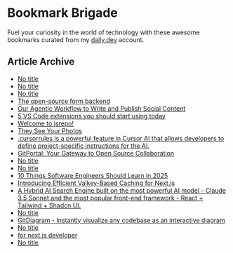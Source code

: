 # Bookmark Brigade
Fuel your curiosity in the world of technology with these awesome bookmarks curated from my [daily.dev](https://app.daily.dev/Anmol-Baranwal) account.

## Article Archive

<!-- DAILY-DEV-BOOKMARKS:START -->
- [No title](https://app.daily.dev/posts/97Ue5UOWk?utm_source=rss&utm_medium=bookmarks&utm_campaign=iWZFqWGzJuZ3TMf4ZW9aZ)
- [No title](https://app.daily.dev/posts/xcSz9Gw50?utm_source=rss&utm_medium=bookmarks&utm_campaign=iWZFqWGzJuZ3TMf4ZW9aZ)
- [No title](https://app.daily.dev/posts/WY8ShURx3?utm_source=rss&utm_medium=bookmarks&utm_campaign=iWZFqWGzJuZ3TMf4ZW9aZ)
- [The open-source form backend](https://app.daily.dev/posts/bgfo0TIaM?utm_source=rss&utm_medium=bookmarks&utm_campaign=iWZFqWGzJuZ3TMf4ZW9aZ)
- [Our Agentic Workflow to Write and Publish Social Content](https://app.daily.dev/posts/Rx0j25SfR?utm_source=rss&utm_medium=bookmarks&utm_campaign=iWZFqWGzJuZ3TMf4ZW9aZ)
- [5 VS Code extensions you should start using today](https://app.daily.dev/posts/jJmnB0ypd?utm_source=rss&utm_medium=bookmarks&utm_campaign=iWZFqWGzJuZ3TMf4ZW9aZ)
- [Welcome to jsrepo!](https://app.daily.dev/posts/VpHGMwzyq?utm_source=rss&utm_medium=bookmarks&utm_campaign=iWZFqWGzJuZ3TMf4ZW9aZ)
- [They See Your Photos](https://app.daily.dev/posts/dgYdGQ2gX?utm_source=rss&utm_medium=bookmarks&utm_campaign=iWZFqWGzJuZ3TMf4ZW9aZ)
- [.cursorrules is a powerful feature in Cursor AI that allows developers to define project-specific instructions for the AI.](https://app.daily.dev/posts/nYZQUAMRP?utm_source=rss&utm_medium=bookmarks&utm_campaign=iWZFqWGzJuZ3TMf4ZW9aZ)
- [GitPortal: Your Gateway to Open Source Collaboration](https://app.daily.dev/posts/4NcvRY6xP?utm_source=rss&utm_medium=bookmarks&utm_campaign=iWZFqWGzJuZ3TMf4ZW9aZ)
- [No title](https://app.daily.dev/posts/1Lc2mWmE3?utm_source=rss&utm_medium=bookmarks&utm_campaign=iWZFqWGzJuZ3TMf4ZW9aZ)
- [No title](https://app.daily.dev/posts/kzjmVhdPs?utm_source=rss&utm_medium=bookmarks&utm_campaign=iWZFqWGzJuZ3TMf4ZW9aZ)
- [10 Things Software Engineers Should Learn in 2025](https://app.daily.dev/posts/yQTOPu3pK?utm_source=rss&utm_medium=bookmarks&utm_campaign=iWZFqWGzJuZ3TMf4ZW9aZ)
- [Introducing Efficient Valkey-Based Caching for Next.js](https://app.daily.dev/posts/tKDYgH538?utm_source=rss&utm_medium=bookmarks&utm_campaign=iWZFqWGzJuZ3TMf4ZW9aZ)
- [A Hybrid AI Search Engine built on the most powerful AI model - Claude 3.5 Sonnet and the most popular front-end framework - React + Tailwind + Shadcn UI.](https://app.daily.dev/posts/cFiwQfx8c?utm_source=rss&utm_medium=bookmarks&utm_campaign=iWZFqWGzJuZ3TMf4ZW9aZ)
- [No title](https://app.daily.dev/posts/RawvMK97C?utm_source=rss&utm_medium=bookmarks&utm_campaign=iWZFqWGzJuZ3TMf4ZW9aZ)
- [GitDiagram - Instantly visualize any codebase as an interactive diagram](https://app.daily.dev/posts/hQWfK73eJ?utm_source=rss&utm_medium=bookmarks&utm_campaign=iWZFqWGzJuZ3TMf4ZW9aZ)
- [No title](https://app.daily.dev/posts/bcJS03nOa?utm_source=rss&utm_medium=bookmarks&utm_campaign=iWZFqWGzJuZ3TMf4ZW9aZ)
- [for next.js developer](https://app.daily.dev/posts/f7lGgfd0G?utm_source=rss&utm_medium=bookmarks&utm_campaign=iWZFqWGzJuZ3TMf4ZW9aZ)
- [No title](https://app.daily.dev/posts/SPSjiiH14?utm_source=rss&utm_medium=bookmarks&utm_campaign=iWZFqWGzJuZ3TMf4ZW9aZ)
<!-- DAILY-DEV-BOOKMARKS:END -->
